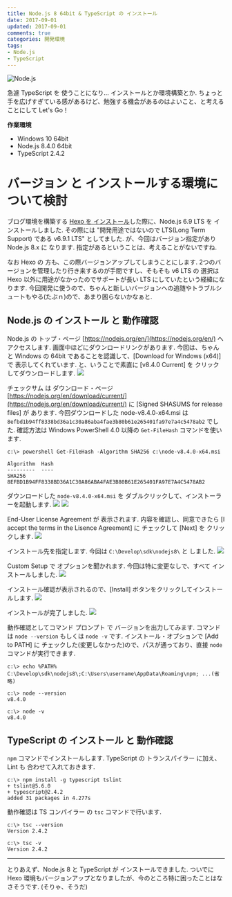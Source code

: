 ```yaml
---
title: Node.js 8 64bit & TypeScript の インストール
date: 2017-09-01
updated: 2017-09-01
comments: true
categories: 開発環境
tags:
- Node.js
- TypeScript
---
```


![](/assets/nodejs/nodejs.png "Node.js")

急遽 TypeScript を 使うことになり... インストールとか環境構築とか. ちょっと手を広げすぎている感があるけど、勉強する機会があるのはよいこと、と考えることにして Let's Go！

**作業環境**
- Windows 10 64bit
- Node.js 8.4.0 64bit
- TypeScript 2.4.2


# バージョン と インストールする環境について検討
ブログ環境を構築する [Hexo を インストール](/2016/11/01/HexoとGitHub-Pagesでブログ環境の構築/)した際に、Node.js 6.9 LTS を インストールしました. その際には "開発用途ではないので LTS(Long Term Support) である v6.9.1 LTS" としてました. が、今回はバージョン指定があり Node.js 8.x に なります.
指定があるということは、考えることがないですね.

なお Hexo の 方も、この際バージョンアップしてしまうことにします. 2つのバージョンを管理したり行き来するのが手間ですし、そもそも v6 LTS の 選択は Hexo 以外に用途がなかったのでサポートが長い LTS にしていたという経緯になります. 今回開発に使うので、ちゃんと新しいバージョンへの追随やトラブルシュートもやる(たぶｎ)ので、あまり困らないかなぁと.


## Node.js の インストール と 動作確認
Node.js の トップ・ページ [https://nodejs.org/en/](https://nodejs.org/en/) へ アクセスします.
画面中ほどにダウンロードリンクがあります.
今回は、ちゃんと Windows の 64bit であることを認識して、[Download for Windows (x64)] で 表示してくれています. と、いうことで素直に [v8.4.0 Current] を クリックしてダウンロードします.
![](/assets/nodejs/install-8/01.png)

チェックサム は ダウンロード・ページ [https://nodejs.org/en/download/current/](https://nodejs.org/en/download/current/) に [Signed SHASUMS for release files] が あります. 今回ダウンロードした node-v8.4.0-x64.msi は `8efbd1b94ff8338bd36a1c30a86aba4fae3b80b61e265401fa97e7a4c5478ab2` でした.
確認方法は Windows PowerShell 4.0 以降の `Get-FileHash` コマンドを使います.
```console
c:\> powershell Get-FileHash -Algorithm SHA256 c:\node-v8.4.0-x64.msi

Algorithm  Hash
---------  ----
SHA256     8EFBD1B94FF8338BD36A1C30A86ABA4FAE3B80B61E265401FA97E7A4C5478AB2
```

ダウンロードした `node-v8.4.0-x64.msi` を ダブルクリックして、インストーラーを起動します.
![](/assets/nodejs/install-8/02.png)
![](/assets/nodejs/install-8/03.png)

End-User License Agreement が 表示されます. 内容を確認し、同意できたら [I accept the terms in the Lisence Agreement] に チェックして [Next] を クリックします.
![](/assets/nodejs/install-8/04.png)

インストール先を指定します. 今回は `C:\Develop\sdk\nodejs8\` と しました.
![](/assets/nodejs/install-8/05.png)

Custom Setup で オプションを聞かれます. 今回は特に変更なしで、すべて インストールしました.
![](/assets/nodejs/install-8/06.png)

インストール確認が表示されるので、[Install] ボタンをクリックしてインストールします.
![](/assets/nodejs/install-8/07.png)

インストールが完了しました.
![](/assets/nodejs/install-8/08.png)

動作確認としてコマンド プロンプト で バージョンを出力してみます. コマンドは `node --version` もしくは `node -v` です. インストール・オプションで [Add to PATH] に チェックした(変更しなかった)ので、パスが通っており、直接 `node` コマンドが実行できます.
```console
c:\> echo %PATH%
C:\Develop\sdk\nodejs8\;C:\Users\username\AppData\Roaming\npm; ...(省略)

c:\> node --version
v8.4.0

c:\> node -v
v8.4.0
```


## TypeScript の インストール と 動作確認
`npm` コマンドでインストールします. TypeScript の トランスパイラー に加え、Lint も 合わせて入れておきます.
```console
c:\> npm install -g typescript tslint
+ tslint@5.6.0
+ typescript@2.4.2
added 31 packages in 4.277s
```

動作確認は TS コンパイラー の `tsc` コマンドで行います.
```console
c:\> tsc --version
Version 2.4.2

c:\> tsc -v
Version 2.4.2
```



- - - -
とりあえず、Node.js 8 と TypeScript が インストールできました. ついでに Hexo 環境もバージョンアップとなりましたが、今のところ特に困ったことはなさそうです. (そりゃ、そうだ)
